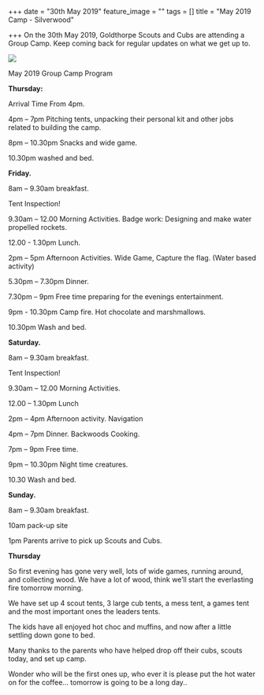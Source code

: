 +++
date = "30th May 2019"
feature_image = ""
tags = []
title = "May 2019 Camp - Silverwood"

+++
On the 30th May 2019, Goldthorpe Scouts and Cubs are attending a Group Camp.  Keep coming back for regular updates on what we get up to.

![](http://www.silverwoodcamp.org.uk/files/stacks-image-dbc0253-598x224.jpg)

May 2019 Group Camp Program

**Thursday:**

Arrival Time From 4pm.

4pm – 7pm Pitching tents, unpacking their personal kit and other jobs related to building the camp.

8pm – 10.30pm Snacks and wide game.

10\.30pm washed and bed.

**Friday.**

8am – 9.30am breakfast.

Tent Inspection!

9\.30am – 12.00 Morning Activities. Badge work: Designing and make water propelled rockets.

12\.00 - 1.30pm Lunch.

2pm – 5pm Afternoon Activities. Wide Game, Capture the flag. (Water based activity)

5\.30pm – 7.30pm Dinner.

7\.30pm – 9pm Free time preparing for the evenings entertainment.

9pm - 10.30pm Camp fire. Hot chocolate and marshmallows.

10\.30pm Wash and bed.

**Saturday.**

8am – 9.30am breakfast.

Tent Inspection!

9\.30am – 12.00 Morning Activities.

12\.00 – 1.30pm Lunch

2pm – 4pm Afternoon activity. Navigation

4pm – 7pm Dinner. Backwoods Cooking.

7pm – 9pm Free time.

9pm – 10.30pm Night time creatures.

10\.30 Wash and bed.

**Sunday.**

8am – 9.30am breakfast.

10am pack-up site

1pm Parents arrive to pick up Scouts and Cubs.

**Thursday**

So first evening has gone very well, lots of wide games, running around, and collecting wood.  We have a lot of wood, think we’ll start the everlasting fire tomorrow morning. 

We have set up 4 scout tents, 3 large cub tents, a mess tent, a games tent and the most important ones the leaders tents.  

The kids have all enjoyed hot choc and muffins, and now after a little settling down gone to bed. 

Many thanks to the parents who have helped drop off their cubs, scouts today, and set up camp. 

Wonder who will be the first ones up, who ever it is please put the hot water on for the coffee... tomorrow is going to be a long day..